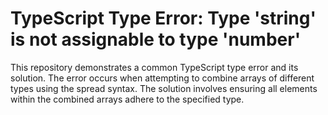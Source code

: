 # TypeScript Type Error: Type 'string' is not assignable to type 'number'

This repository demonstrates a common TypeScript type error and its solution.  The error occurs when attempting to combine arrays of different types using the spread syntax.  The solution involves ensuring all elements within the combined arrays adhere to the specified type.
